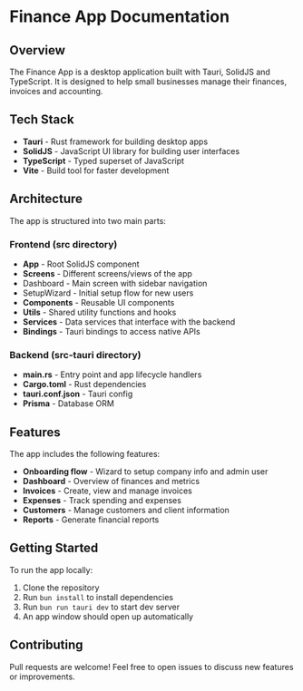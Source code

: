 # Finance App Documentation

## Overview

The Finance App is a desktop application built with Tauri, SolidJS and TypeScript. It is designed to help small businesses manage their finances, invoices and accounting.

## Tech Stack

- **Tauri** - Rust framework for building desktop apps 
- **SolidJS** - JavaScript UI library for building user interfaces
- **TypeScript** - Typed superset of JavaScript
- **Vite** - Build tool for faster development

## Architecture

The app is structured into two main parts:

### Frontend (src directory)

- **App** - Root SolidJS component 
- **Screens** - Different screens/views of the app
 - Dashboard - Main screen with sidebar navigation
 - SetupWizard - Initial setup flow for new users
- **Components** - Reusable UI components
- **Utils** - Shared utility functions and hooks
- **Services** - Data services that interface with the backend
- **Bindings** - Tauri bindings to access native APIs

### Backend (src-tauri directory)

- **main.rs** - Entry point and app lifecycle handlers
- **Cargo.toml** - Rust dependencies
- **tauri.conf.json** - Tauri config 
- **Prisma** - Database ORM

## Features

The app includes the following features:

- **Onboarding flow** - Wizard to setup company info and admin user
- **Dashboard** - Overview of finances and metrics
- **Invoices** - Create, view and manage invoices
- **Expenses** - Track spending and expenses
- **Customers** - Manage customers and client information
- **Reports** - Generate financial reports

## Getting Started

To run the app locally:

1. Clone the repository
2. Run `bun install` to install dependencies
3. Run `bun run tauri dev` to start dev server
4. An app window should open up automatically

## Contributing

Pull requests are welcome! Feel free to open issues to discuss new features or improvements.
